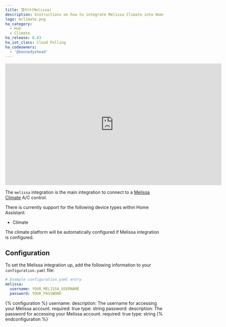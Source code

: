 ```yaml
---
title: 멜리사(Melissa)
description: Instructions on how to integrate Melissa Climate into Home Assistant.
logo: mclimate.png
ha_category:
  - Hub
  - Climate
ha_release: 0.63
ha_iot_class: Cloud Polling
ha_codeowners:
  - '@kennedyshead'
---
```


<iframe width="690" height="388" src="https://www.youtube.com/embed/yHGHRH6tzNc" frameborder="0" allow="accelerometer; autoplay; encrypted-media; gyroscope; picture-in-picture" allowfullscreen></iframe>

The `melissa` integration is the main integration to connect to a [Melissa Climate](https://seemelissa.com/) A/C control.

There is currently support for the following device types within Home Assistant:

- Climate

The climate platform will be automatically configured if Melissa integration is configured.

## Configuration

To set the Melissa integration up, add the following information to your `configuration.yaml` file:

```yaml
# Example configuration.yaml entry
melissa:
  username: YOUR_MELISSA_USERNAME
  password: YOUR_PASSWORD
```

{% configuration %}
  username:
    description: The username for accessing your Melissa account.
    required: true
    type: string
  password:
    description: The password for accessing your Melissa account.
    required: true
    type: string
{% endconfiguration %}
